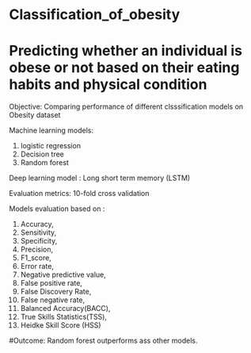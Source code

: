 # Classification_of_obesity
# Predicting whether an individual is obese or not  based on their eating habits and physical condition

Objective: Comparing performance of different clsssification models on Obesity dataset

Machine learning models: 

1) logistic regression
2) Decision tree
3) Random forest

Deep learning model : Long short term memory (LSTM) 

Evaluation metrics: 10-fold cross validation

Models evaluation based on : 
1) Accuracy, 
2) Sensitivity, 
3) Specificity, 
4) Precision, 
5) F1_score, 
6) Error rate, 
7) Negative predictive value, 
8) False positive rate, 
9) False Discovery Rate, 
10) False negative rate, 
11) Balanced Accuracy(BACC), 
12) True Skills Statistics(TSS), 
13) Heidke Skill Score (HSS)


#Outcome: Random forest outperforms ass other models. 
